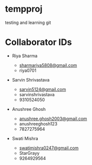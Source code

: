 # tempproj
testing and learning git
# Collaborator IDs

- Riya Sharma
  - sharmariya5808@gmail.com
  - riya0701

- Sarvin Shrivastava
  - sarvin5124@gmail.com
  - sarvinshrivastava
  - 9310524050

- Anushree Ghosh
  - anushree.ghosh2003@gmail.com
  - anushreeghosh123
  - 7827275964

- Swati Mishra
  - swatimishra0247@gmail.com
  - StarGrayy
  - 9264929564
